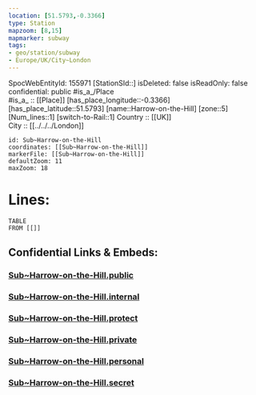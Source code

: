 ```yaml
---
location: [51.5793,-0.3366] 
type: Station 
mapzoom: [8,15] 
mapmarker: subway 
tags:
- geo/station/subway
- Europe/UK/City~London
---
```

SpocWebEntityId: 155971
[StationSId::] 
isDeleted: false
isReadOnly: false
confidential: public
#is_a_/Place  
#is_a_ :: [[Place]] 
[has_place_longitude::-0.3366] 
[has_place_latitude::51.5793] 
[name::Harrow-on-the-Hill] 
[zone::5] 
[Num_lines::1] 
[switch-to-Rail::1] 
Country :: [[UK]]  
City :: [[../../../London]]  


```leaflet
id: Sub~Harrow-on-the-Hill
coordinates: [[Sub~Harrow-on-the-Hill]] 
markerFile: [[Sub~Harrow-on-the-Hill]] 
defaultZoom: 11 
maxZoom: 18
```


# Lines: 
```dataview
TABLE 
FROM [[]] 
```


## Confidential Links & Embeds: 

### [Sub~Harrow-on-the-Hill.public](/_public/\Earth\Continent\Europe\Europe~North\UK\England\Regions~England\London,Greater\cities~GreaterLondon\Underground\StationSub~Harrow-on-the-Hill.public.md) 

### [Sub~Harrow-on-the-Hill.internal](/_internal/\Earth\Continent\Europe\Europe~North\UK\England\Regions~England\London,Greater\cities~GreaterLondon\Underground\StationSub~Harrow-on-the-Hill.internal.md) 

### [Sub~Harrow-on-the-Hill.protect](/_protect/\Earth\Continent\Europe\Europe~North\UK\England\Regions~England\London,Greater\cities~GreaterLondon\Underground\StationSub~Harrow-on-the-Hill.protect.md) 

### [Sub~Harrow-on-the-Hill.private](/_private/\Earth\Continent\Europe\Europe~North\UK\England\Regions~England\London,Greater\cities~GreaterLondon\Underground\StationSub~Harrow-on-the-Hill.private.md) 

### [Sub~Harrow-on-the-Hill.personal](/_personal/\Earth\Continent\Europe\Europe~North\UK\England\Regions~England\London,Greater\cities~GreaterLondon\Underground\StationSub~Harrow-on-the-Hill.personal.md) 

### [Sub~Harrow-on-the-Hill.secret](/_secret/\Earth\Continent\Europe\Europe~North\UK\England\Regions~England\London,Greater\cities~GreaterLondon\Underground\StationSub~Harrow-on-the-Hill.secret.md)

